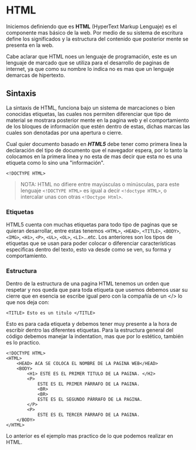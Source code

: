 # HTML

Iniciemos definiendo que es **HTML** (HyperText Markup Lenguaje) es el componente mas básico de la web. Por medio de su sistema de escritura define los significados y la estructura del contenido que posterior mente se presenta en la web.

Cabe aclarar que HTML noes un lenguaje de programación, este es un lenguaje de marcado que se utiliza para el desarrollo de paginas de internet, ya que como su nombre lo indica no es mas que un lenguaje demarcas de hipertexto.

## Sintaxis

La sintaxis de HTML, funciona bajo un sistema de marcaciones o bien conocidas etiquetas, las cuales nos permiten diferenciar que tipo de material se mostrara posterior mente en la pagina web y el comportamiento de los bloques de información que estén dentro de estas, dichas marcas las cuales son denotadas  por una apertura o cierre.

Cual quier documento basado en **_HTML5_** debe tener como primera linea la declaración del tipo de documento que el navegador espera, por lo tanto la colocamos en la primera linea y no esta de mas decir que esta no es una etiqueta como lo sino una "información".

    <!DOCTYPE HTML>

> NOTA: HTML no difiere entre mayúsculas o minúsculas, para este lenguaje
> ```<!DOCTYPE HTML>``` es igual a decir ```<!doctype HTML>```, o intercalar
> unas con otras ```<!Doctype Html>```.

### Etiquetas

HTML5 cuenta con muchas etiquetas para todo tipo de paginas que se quieran desarrollar, entre estas tenemos `<HTML>`, `<HEAD>`, `<TITLE>`, `<BODY>`, `<IMG>`, `<H1>`, `<P>`, `<UL>`, `<OL>`, `<LI>`...etc. Los anteriores son los tipos de etiquetas que se usan para poder colocar o diferenciar características especificas dentro del texto, esto va desde como se ven, su forma y comportamiento.

### Estructura

Dentro de la estructura de una pagina HTML tenemos un orden que respetar y nos queda que para toda etiqueta que usemos debemos usar su cierre que en esencia se escribe igual pero con la compañía de un </> lo que nos deja con:

    <TITLE> Esto es un titulo </TITLE>

Esto es para cada etiqueta y debemos tener muy presente a la hora de escribir dentro las diferentes etiquetas. Para la estructura general del código debemos manejar la indentation, mas que por lo estético, también es lo practico.

    <!DOCTYPE HTML>
    <HTML>
        <HEAD> ACA SE COLOCA EL NOMBRE DE LA PAGINA WEB</HEAD>
        <BODY>
            <H1> ESTE ES EL PRIMER TITULO DE LA PAGINA. </H2>
            <P> 
                ESTE ES EL PRIMER PÁRRAFO DE LA PAGINA.
                <BR>
                <BR>
                ESTE ES EL SEGUNDO PÁRRAFO DE LA PAGINA.
            </P>
            <P>
                ESTE ES EL TERCER PÁRRAFO DE LA PAGINA.
        </BODY>
    </HTML>

Lo anterior es el ejemplo mas practico de lo que podemos realizar en HTML.